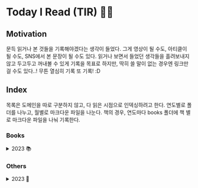 # Today I Read (TIR) 📖🔥

## Motivation

문득 읽거나 본 것들을 기록해야겠다는 생각이 들었다. 그게 영상이 될 수도, 아티클이 될 수도, SNS에서 본 문장이 될 수도 있다. 읽거나 보면서 들었던 생각들을 흘려보내지 않고 두고두고 꺼내볼 수 있게 기록을 목표로 하지만, 딱히 쓸 말이 없는 경우엔 링크만 걸 수도 있다..! 무튼 열심히 기록 또 기록! :D

## Index

목록은 도메인을 따로 구분하지 않고, 다 읽은 시점으로 인덱싱하려고 한다. 연도별로 폴더를 나누고, 월별로 마크다운 파일을 나눈다.
책의 경우, 연도마다 books 폴더에 책 별로 마크다운 파일을 나눠 기록한다.

### Books

<details>
  <summary>2023 📚</summary>

  -
</details>

### Others

<details>
  <summary>2023 📝</summary>

  - [2023-01](./2023/2023-01.md)
  - [2023-02](./2023/2023-02.md)
</details>
